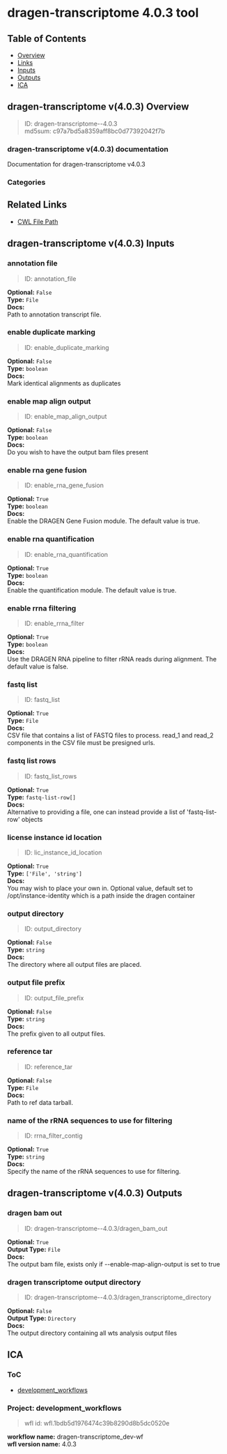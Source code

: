 
dragen-transcriptome 4.0.3 tool
===============================

## Table of Contents
  
- [Overview](#dragen-transcriptome-v403-overview)  
- [Links](#related-links)  
- [Inputs](#dragen-transcriptome-v403-inputs)  
- [Outputs](#dragen-transcriptome-v403-outputs)  
- [ICA](#ica)  


## dragen-transcriptome v(4.0.3) Overview



  
> ID: dragen-transcriptome--4.0.3  
> md5sum: c97a7bd5a8359aff8bc0d77392042f7b

### dragen-transcriptome v(4.0.3) documentation
  
Documentation for dragen-transcriptome v4.0.3

### Categories
  


## Related Links
  
- [CWL File Path](../../../../../../tools/dragen-transcriptome/4.0.3/dragen-transcriptome__4.0.3.cwl)  

  


## dragen-transcriptome v(4.0.3) Inputs

### annotation file



  
> ID: annotation_file
  
**Optional:** `False`  
**Type:** `File`  
**Docs:**  
Path to annotation transcript file.


### enable duplicate marking



  
> ID: enable_duplicate_marking
  
**Optional:** `False`  
**Type:** `boolean`  
**Docs:**  
Mark identical alignments as duplicates


### enable map align output



  
> ID: enable_map_align_output
  
**Optional:** `False`  
**Type:** `boolean`  
**Docs:**  
Do you wish to have the output bam files present


### enable rna gene fusion



  
> ID: enable_rna_gene_fusion
  
**Optional:** `True`  
**Type:** `boolean`  
**Docs:**  
Enable the DRAGEN Gene Fusion module. The default value is true.


### enable rna quantification



  
> ID: enable_rna_quantification
  
**Optional:** `True`  
**Type:** `boolean`  
**Docs:**  
Enable the quantification module. The default value is true.


### enable rrna filtering



  
> ID: enable_rrna_filter
  
**Optional:** `True`  
**Type:** `boolean`  
**Docs:**  
Use the DRAGEN RNA pipeline to filter rRNA reads during alignment. The default value is false.


### fastq list



  
> ID: fastq_list
  
**Optional:** `True`  
**Type:** `File`  
**Docs:**  
CSV file that contains a list of FASTQ files
to process. read_1 and read_2 components in the CSV file must be presigned urls.


### fastq list rows



  
> ID: fastq_list_rows
  
**Optional:** `True`  
**Type:** `fastq-list-row[]`  
**Docs:**  
Alternative to providing a file, one can instead provide a list of 'fastq-list-row' objects


### license instance id location



  
> ID: lic_instance_id_location
  
**Optional:** `True`  
**Type:** `['File', 'string']`  
**Docs:**  
You may wish to place your own in.
Optional value, default set to /opt/instance-identity
which is a path inside the dragen container


### output directory



  
> ID: output_directory
  
**Optional:** `False`  
**Type:** `string`  
**Docs:**  
The directory where all output files are placed.


### output file prefix



  
> ID: output_file_prefix
  
**Optional:** `False`  
**Type:** `string`  
**Docs:**  
The prefix given to all output files.


### reference tar



  
> ID: reference_tar
  
**Optional:** `False`  
**Type:** `File`  
**Docs:**  
Path to ref data tarball.


### name of the rRNA sequences to use for filtering



  
> ID: rrna_filter_contig
  
**Optional:** `True`  
**Type:** `string`  
**Docs:**  
Specify the name of the rRNA sequences to use for filtering.

  


## dragen-transcriptome v(4.0.3) Outputs

### dragen bam out



  
> ID: dragen-transcriptome--4.0.3/dragen_bam_out  

  
**Optional:** `True`  
**Output Type:** `File`  
**Docs:**  
The output bam file, exists only if --enable-map-align-output is set to true
  


### dragen transcriptome output directory



  
> ID: dragen-transcriptome--4.0.3/dragen_transcriptome_directory  

  
**Optional:** `False`  
**Output Type:** `Directory`  
**Docs:**  
The output directory containing all wts analysis output files
  

  


## ICA

### ToC
  
- [development_workflows](#project-development_workflows)  


### Project: development_workflows


> wfl id: wfl.1bdb5d1976474c39b8290d8b5dc0520e  

  
**workflow name:** dragen-transcriptome_dev-wf  
**wfl version name:** 4.0.3  

  

